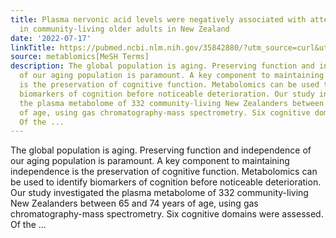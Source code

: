 ```yaml
---
title: Plasma nervonic acid levels were negatively associated with attention levels
  in community-living older adults in New Zealand
date: '2022-07-17'
linkTitle: https://pubmed.ncbi.nlm.nih.gov/35842880/?utm_source=curl&utm_medium=rss&utm_campaign=pubmed-2&utm_content=1Zkrxt7ktlCbHBXEV3v65xxSnkSWNsJ1A6Fq3gBniKhGfIUslK&fc=20210907212339&ff=20220719212403&v=2.17.7
source: metablomics[MeSH Terms]
description: The global population is aging. Preserving function and independence
  of our aging population is paramount. A key component to maintaining independence
  is the preservation of cognitive function. Metabolomics can be used to identify
  biomarkers of cognition before noticeable deterioration. Our study investigated
  the plasma metabolome of 332 community-living New Zealanders between 65 and 74 years
  of age, using gas chromatography-mass spectrometry. Six cognitive domains were assessed.
  Of the ...
---
```

The global population is aging. Preserving function and independence of our aging population is paramount. A key component to maintaining independence is the preservation of cognitive function. Metabolomics can be used to identify biomarkers of cognition before noticeable deterioration. Our study investigated the plasma metabolome of 332 community-living New Zealanders between 65 and 74 years of age, using gas chromatography-mass spectrometry. Six cognitive domains were assessed. Of the ...